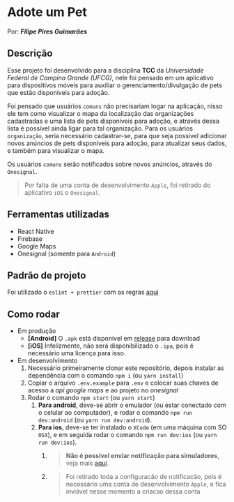 # Adote um Pet

Por: _**Filipe Pires Guimarães**_

## Descrição

Esse projeto foi desenvolvido para a disciplina **TCC** da _Universidade Federal de Campina Grande (UFCG)_, nele foi pensado em um aplicativo para dispositivos móveis para auxiliar o gerenciamento/divulgação de pets que estão disponíveis para adoção.

Foi pensado que usuários `comuns` não precisariam logar na aplicação, nisso ele tem como visualizar o mapa da localização das organizações cadastradas e uma lista de pets disponíveis para adoção, e através dessa lista é possível ainda ligar para tal organização. Para os usuários `organização`, seria necessário cadastrar-se, para que seja possível adicionar novos anúncios de pets disponíveis para adoção, para atualizar seus dados, e também para visualizar o mapa.

Os usuários `comuns` serão notificados sobre novos anúncios, através do `Onesignal`.

> Por falta de uma conta de desenvolvimento `Apple`, foi retirado do aplicativo `iOS` o `Onesignal`.

## Ferramentas utilizadas

- React Native
- Firebase
- Google Maps
- Onesignal (somente para `Android`)

## Padrão de projeto

Foi utilizado o `eslint + prettier` com as regras [aqui](./.eslintrc.js)

## Como rodar

- Em produção
  - **[Android]** O `.apk` está disponível em [release](https://github.com/filipepiresg/adote-um-pet/releases) para download
  - **[iOS]** Infelizmente, não será disponibilizado o `.ipa`, pois é necessário uma licença para isso.
- Em desenvolvimento
  1. Necessário primeiramente clonar este repositório, depois instalar as dependência com o comando `npm i` (ou `yarn install`)
  2. Copiar o arquivo `.env.example` para `.env` e colocar suas chaves de acesso a _api google maps_ e ao projeto no _onesignal_
  3. Rodar o comando `npm start` (ou `yarn start`)
     1. **Para android**, deve-se abrir o emulador (ou estar conectado com o celular ao computador), e rodar o comando `npm run dev:android` (ou `yarn run dev:android`).
     2. **Para ios**, deve-se ter instalado o `XCode` (em uma máquina com SO `OSX`), e em seguida rodar o comando `npm run dev:ios` (ou `yarn run dev:ios`). 
        1. > **Não é possível enviar notificação para simuladores**, veja mais [aqui](https://documentation.onesignal.com/docs/troubleshooting-ios#3-test-on-mobile-device).
        2. >  Foi retirado toda a configuracão de notificacão, pois é necessário uma conta de desenvolvimento `Apple`, e fica inviável nesse momento a criacao dessa conta
